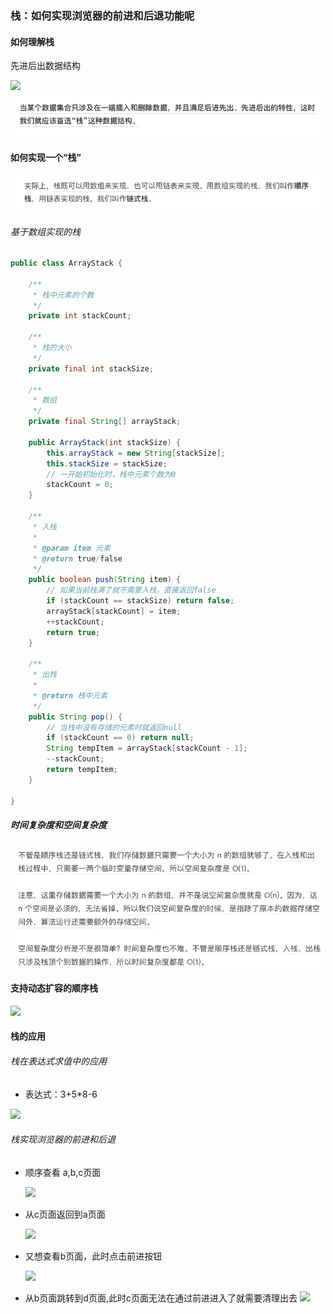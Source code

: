 ### 栈：如何实现浏览器的前进和后退功能呢

#### 如何理解栈

先进后出数据结构

<img src="https://static001.geekbang.org/resource/image/3e/0b/3e20cca032c25168d3cc605fa7a53a0b.jpg?wh=1142*713"/>

<img src="https://raw.githubusercontent.com/dashingqi/DQPicBeg/main/image-20230213232425175.png" alt="image-20230213232425175" style="zoom:200%;" />

#### 如何实现一个“栈”

<img src="https://raw.githubusercontent.com/dashingqi/DQPicBeg/main/image-20230213232551897.png" alt="image-20230213232551897" style="zoom:200%;" />

###### 基于数组实现的栈

```java
public class ArrayStack {

    /**
     * 栈中元素的个数
     */
    private int stackCount;

    /**
     * 栈的大小
     */
    private final int stackSize;

    /**
     * 数组
     */
    private final String[] arrayStack;

    public ArrayStack(int stackSize) {
        this.arrayStack = new String[stackSize];
        this.stackSize = stackSize;
        // 一开始初始化时，栈中元素个数为0
        stackCount = 0;
    }

    /**
     * 入栈
     *
     * @param item 元素
     * @return true/false
     */
    public boolean push(String item) {
        // 如果当前栈满了就不需要入栈，直接返回false
        if (stackCount == stackSize) return false;
        arrayStack[stackCount] = item;
        ++stackCount;
        return true;
    }

    /**
     * 出栈
     *
     * @return 栈中元素
     */
    public String pop() {
        // 当栈中没有存储的元素时就返回null
        if (stackCount == 0) return null;
        String tempItem = arrayStack[stackCount - 1];
        --stackCount;
        return tempItem;
    }

}
```

##### 时间复杂度和空间复杂度

<img src="https://raw.githubusercontent.com/dashingqi/DQPicBeg/main/image-20230219171259036.png" alt="image-20230219171259036" style="zoom:200%;" />

#### 支持动态扩容的顺序栈

<img src="https://static001.geekbang.org/resource/image/b1/da/b193adf5db4356d8ab35a1d32142b3da.jpg?wh=1142*824"/>

#### 栈的应用

###### 栈在表达式求值中的应用

- 表达式：3+5*8-6

<img src="https://static001.geekbang.org/resource/image/bc/00/bc77c8d33375750f1700eb7778551600.jpg?wh=1142*790"/>

###### 栈实现浏览器的前进和后退

- 顺序查看 a,b,c页面

  <img src="https://static001.geekbang.org/resource/image/4b/3d/4b579a76ea7ebfc5abae2ad6ae6a3c3d.jpg?wh=1142*399"/>

- 从c页面返回到a页面

  <img src="https://static001.geekbang.org/resource/image/b5/1b/b5e496e2e28fe08f0388958a0e12861b.jpg?wh=1142*399"/>

- 又想查看b页面，此时点击前进按钮

  <img src="https://static001.geekbang.org/resource/image/ea/bc/ea804125bea25d25ba467a51fb98c4bc.jpg?wh=1142*399"/>

- 从b页面跳转到d页面,此时c页面无法在通过前进进入了就需要清理出去	<img src="https://static001.geekbang.org/resource/image/a3/2e/a3c926fe3050d9a741f394f20430692e.jpg?wh=1142*399"/>

